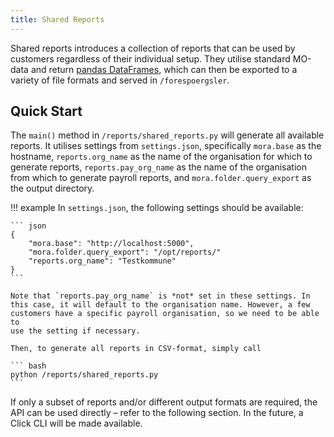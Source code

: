 ```yaml
---
title: Shared Reports
---
```


Shared reports introduces a collection of reports that can be used by
customers regardless of their individual setup. They utilise standard
MO-data and return 
[pandas DataFrames](https://pandas.pydata.org/docs/reference/api/pandas.DataFrame.html),
which can then be exported to a variety of file formats and served in
`/forespoergsler`.

## Quick Start

The `main()` method in `/reports/shared_reports.py` will generate all
available reports. It utilises settings from `settings.json`,
specifically `mora.base` as the hostname, `reports.org_name` as the name
of the organisation for which to generate reports,
`reports.pay_org_name` as the name of the organisation from which to
generate payroll reports, and `mora.folder.query_export` as the output
directory.

!!! example
    In `settings.json`, the following settings should be available:

    ``` json
    {
        "mora.base": "http://localhost:5000",
        "mora.folder.query_export": "/opt/reports/"
        "reports.org_name": "Testkommune"
    }
    ```

    Note that `reports.pay_org_name` is *not* set in these settings. In
    this case, it will default to the organisation name. However, a few
    customers have a specific payroll organisation, so we need to be able to
    use the setting if necessary.

    Then, to generate all reports in CSV-format, simply call

    ``` bash
    python /reports/shared_reports.py
    ```

If only a subset of reports and/or different output formats are
required, the API can be used directly – refer to the following
section. In the future, a Click CLI will be made available.

